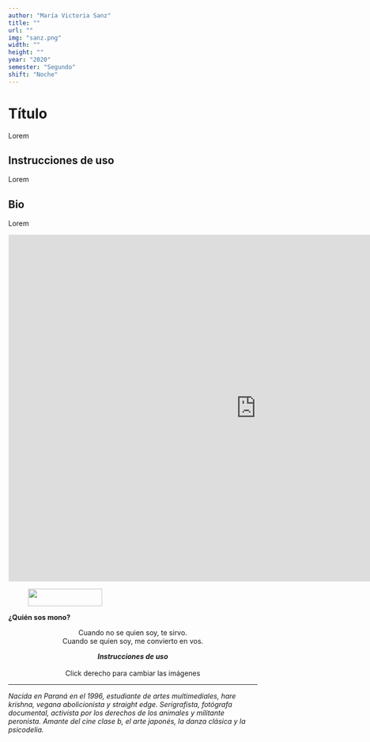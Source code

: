 ```yaml
---
author: "María Victoria Sanz"
title: ""
url: ""
img: "sanz.png"
width: ""
height: ""
year: "2020"
semester: "Segundo"
shift: "Noche"
---
```


<p></p>

# Título

Lorem 

## Instrucciones de uso 

Lorem

## Bio

Lorem

<!-- wp:html -->
<p align="center"><iframe width="1000" height="700" frameborder="0" scrolling="no" style="width:1000px; margin:0 auto!important;border: 1px solid #F2F2F3; z-index: 100;" src="https://editor.p5js.org/XVKYSNZX/embed/bIt3u0z36"></iframe></p>
<!-- /wp:html -->

<!-- wp:image {"id":604,"align":"center","width":150,"height":35} -->
<div class="wp-block-image"><figure class="aligncenter is-resized"><img src="https://am1-lacabanne.atamvirtual.com.ar/wp-content/uploads/2020/12/usabilidad-AM12020-siMobile.png" alt="" class="wp-image-604" width="150" height="35"/></figure></div>
<!-- /wp:image -->

<!-- wp:paragraph -->
<p><strong>¿Quién sos mono?</strong></p>
<!-- /wp:paragraph -->

<!-- wp:paragraph {"align":"center"} -->
<p style="text-align:center">​Cuando no se quien soy, te sirvo. <br> Cuando se quien soy, me convierto en vos.</p>
<!-- /wp:paragraph -->

<!-- wp:paragraph {"align":"center"} -->
<p style="text-align:center"><strong><em>Instrucciones de uso</em></strong><br><br>Click derecho para cambiar las imágenes</p>
<!-- /wp:paragraph -->

<!-- wp:separator -->
<hr class="wp-block-separator"/>
<!-- /wp:separator -->

<!-- wp:paragraph -->
<p><em>Nacida en Paraná en el 1996, estudiante de artes multimediales, hare krishna, vegana abolicionista y straight edge. Serigrafista, fotógrafa documental, activista por los derechos de los animales y militante peronista. Amante del cine clase b, el arte japonés, la danza clásica y la psicodelia.</em></p>
<!-- /wp:paragraph -->